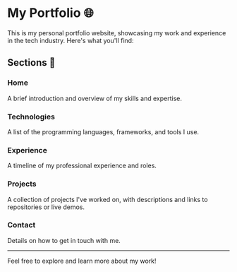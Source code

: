# My Portfolio 🌐

This is my personal portfolio website, showcasing my work and experience in the tech industry. Here's what you'll find:

## Sections 📄

### Home

A brief introduction and overview of my skills and expertise.

### Technologies

A list of the programming languages, frameworks, and tools I use.

### Experience

A timeline of my professional experience and roles.

### Projects

A collection of projects I've worked on, with descriptions and links to repositories or live demos.

### Contact

Details on how to get in touch with me.

---

Feel free to explore and learn more about my work!
